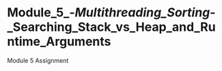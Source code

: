 # Module_5_-_Multithreading_Sorting_-_Searching_Stack_vs_Heap_and_Runtime_Arguments
Module 5 Assignment
